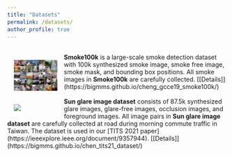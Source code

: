 ```yaml
---
title: "Datasets"
permalink: /datasets/
author_profile: true
---
```


<br>
<img src='/images/demo_smoke100k.jpg' width="100" style="float: left; margin: 15px">
<strong>Smoke100k</strong> is a large-scale smoke detection dataset with 100k synthesized smoke image, smoke free image, smoke mask, and bounding box positions. All smoke images in <strong>Smoke100k</strong> are carefully collected. [[Details]](https://bigmms.github.io/cheng_gcce19_smoke100k/)
<br>
<br>
<img src='/images/demo_sunglaredataset.png' width="100" style="float: left; margin: 15px">
<strong>Sun glare image dataset</strong> consists of 87.5k synthesized glare images, glare-free images, occlusion images, and foreground images. All image pairs in <strong>Sun glare image dataset</strong> are carefully collected at road during morning commute traffic in Taiwan. The dataset is used in our [TITS 2021 paper](https://ieeexplore.ieee.org/document/9357944). [[Details]](https://bigmms.github.io/chen_tits21_dataset/)
<br>


